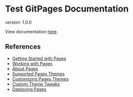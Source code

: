 # Test GitPages Documentation

_version_: 1.0.0

View documentation [here](https://taoteg.github.io/test.documentation/).

## References
- [Getting Started with Pages](https://guides.github.com/features/pages/)
- [Working with Pages](https://docs.github.com/en/free-pro-team@latest/github/working-with-github-pages)
- [About Pages](https://docs.github.com/en/free-pro-team@latest/github/working-with-github-pages/about-github-pages)
- [Supported Pages Themes](https://github.com/pages-themes/minimal)
- [Customizing Pages Themes](https://docs.github.com/en/free-pro-team@latest/github/working-with-github-pages/adding-a-theme-to-your-github-pages-site-using-jekyll)
- [Custom Theme Tweaks](https://aregsar.com/blog/2019/how-to-customize-your-github-pages-blog-style-in-five-minutes/)
- [Deploying Pages](https://docs.travis-ci.com/user/deployment/pages/)

